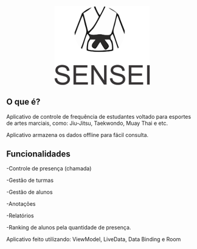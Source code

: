 <p align="center">
  <img src="https://github.com/Matheus-Silas97/Sensei/blob/master/logo.png" width="250" />
</p>


## O que é?
Aplicativo de controle de frequência de estudantes voltado para esportes de artes marciais, como: Jiu-Jitsu, Taekwondo, Muay Thai e etc. 

Aplicativo armazena os dados offline para fácil consulta.

## Funcionalidades
<p>-Controle de presença (chamada)</p>
<p>-Gestão de turmas</p>
<p>-Gestão de alunos</p>
<p>-Anotações </p>
<p>-Relatórios</p>
<p>-Ranking de alunos pela quantidade de presença.</p>  


Aplicativo feito utilizando: ViewModel, LiveData, Data Binding e Room
